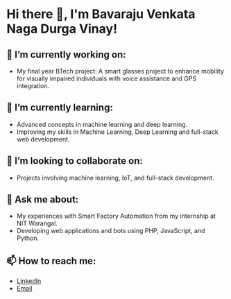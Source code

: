 # Hi there 👋, I'm Bavaraju Venkata Naga Durga Vinay!

## 🔭 I’m currently working on:
- My final year BTech project: A smart glasses project to enhance mobility for visually impaired individuals with voice assistance and GPS integration.  

## 🌱 I’m currently learning:
- Advanced concepts in machine learning and deep learning.  
- Improving my skills in Machine Learning, Deep Learning and full-stack web development.  

## 👯 I’m looking to collaborate on:
- Projects involving machine learning, IoT, and full-stack development.  

## 💬 Ask me about:
- My experiences with Smart Factory Automation from my internship at NIT Warangal.  
- Developing web applications and bots using PHP, JavaScript, and Python.  

## 📫 How to reach me:
- [LinkedIn](https://www.linkedin.com/in/vinay-bavaraju/)  
- [Email](mailto:bavarajuvinay@gmail.com)  

